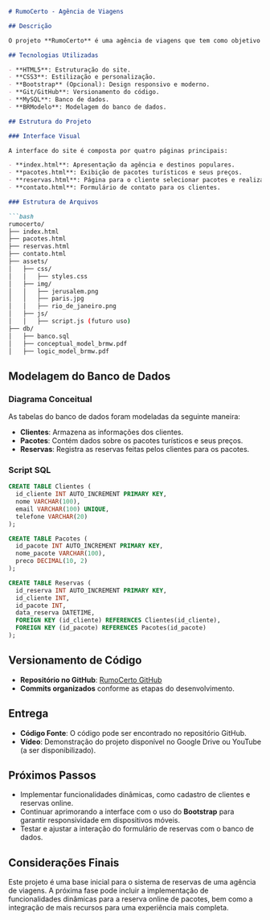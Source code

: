 ```markdown
# RumoCerto - Agência de Viagens

## Descrição

O projeto **RumoCerto** é uma agência de viagens que tem como objetivo fornecer informações sobre pacotes turísticos e permitir que os clientes realizem reservas online. A primeira fase do projeto inclui a criação da interface visual e a modelagem do banco de dados para futuras funcionalidades.

## Tecnologias Utilizadas

- **HTML5**: Estruturação do site.
- **CSS3**: Estilização e personalização.
- **Bootstrap** (Opcional): Design responsivo e moderno.
- **Git/GitHub**: Versionamento do código.
- **MySQL**: Banco de dados.
- **BRModelo**: Modelagem do banco de dados.

## Estrutura do Projeto

### Interface Visual

A interface do site é composta por quatro páginas principais:

- **index.html**: Apresentação da agência e destinos populares.
- **pacotes.html**: Exibição de pacotes turísticos e seus preços.
- **reservas.html**: Página para o cliente selecionar pacotes e realizar a reserva.
- **contato.html**: Formulário de contato para os clientes.

### Estrutura de Arquivos

```bash
rumocerto/
├── index.html
├── pacotes.html
├── reservas.html
├── contato.html
├── assets/
│   ├── css/
│   │   ├── styles.css
│   ├── img/
│   │   ├── jerusalem.png
│   │   ├── paris.jpg
│   │   ├── rio_de_janeiro.png
│   ├── js/
│   │   ├── script.js (futuro uso)
├── db/
│   ├── banco.sql
│   ├── conceptual_model_brmw.pdf
│   ├── logic_model_brmw.pdf
```

## Modelagem do Banco de Dados

### Diagrama Conceitual

As tabelas do banco de dados foram modeladas da seguinte maneira:

- **Clientes**: Armazena as informações dos clientes.
- **Pacotes**: Contém dados sobre os pacotes turísticos e seus preços.
- **Reservas**: Registra as reservas feitas pelos clientes para os pacotes.

### Script SQL

```sql
CREATE TABLE Clientes (
  id_cliente INT AUTO_INCREMENT PRIMARY KEY,
  nome VARCHAR(100),
  email VARCHAR(100) UNIQUE,
  telefone VARCHAR(20)
);

CREATE TABLE Pacotes (
  id_pacote INT AUTO_INCREMENT PRIMARY KEY,
  nome_pacote VARCHAR(100),
  preco DECIMAL(10, 2)
);

CREATE TABLE Reservas (
  id_reserva INT AUTO_INCREMENT PRIMARY KEY,
  id_cliente INT,
  id_pacote INT,
  data_reserva DATETIME,
  FOREIGN KEY (id_cliente) REFERENCES Clientes(id_cliente),
  FOREIGN KEY (id_pacote) REFERENCES Pacotes(id_pacote)
);
```

## Versionamento de Código

- **Repositório no GitHub**: [RumoCerto GitHub](https://github.com/Vinny-Oliver/RumoCerto)
- **Commits organizados** conforme as etapas do desenvolvimento.

## Entrega

- **Código Fonte**: O código pode ser encontrado no repositório GitHub.
- **Vídeo**: Demonstração do projeto disponível no Google Drive ou YouTube (a ser disponibilizado).

## Próximos Passos

- Implementar funcionalidades dinâmicas, como cadastro de clientes e reservas online.
- Continuar aprimorando a interface com o uso do **Bootstrap** para garantir responsividade em dispositivos móveis.
- Testar e ajustar a interação do formulário de reservas com o banco de dados.

## Considerações Finais

Este projeto é uma base inicial para o sistema de reservas de uma agência de viagens. A próxima fase pode incluir a implementação de funcionalidades dinâmicas para a reserva online de pacotes, bem como a integração de mais recursos para uma experiência mais completa.